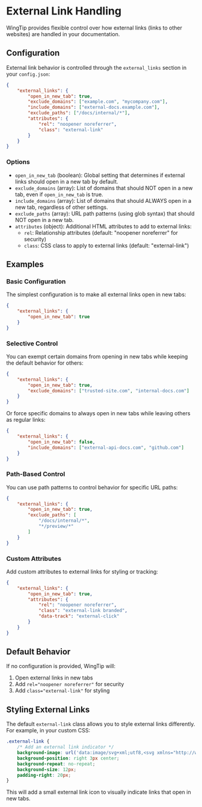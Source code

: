 # External Link Handling

WingTip provides flexible control over how external links (links to other websites) are handled in your documentation.

## Configuration

External link behavior is controlled through the `external_links` section in your `config.json`:

```json
{
    "external_links": {
        "open_in_new_tab": true,
        "exclude_domains": ["example.com", "mycompany.com"],
        "include_domains": ["external-docs.example.com"],
        "exclude_paths": ["/docs/internal/*"],
        "attributes": {
            "rel": "noopener noreferrer",
            "class": "external-link"
        }
    }
}
```

### Options

* `open_in_new_tab` (boolean): Global setting that determines if external links should open in a new tab by default.
* `exclude_domains` (array): List of domains that should NOT open in a new tab, even if `open_in_new_tab` is true.
* `include_domains` (array): List of domains that should ALWAYS open in a new tab, regardless of other settings.
* `exclude_paths` (array): URL path patterns (using glob syntax) that should NOT open in a new tab.
* `attributes` (object): Additional HTML attributes to add to external links:
  * `rel`: Relationship attributes (default: "noopener noreferrer" for security)
  * `class`: CSS class to apply to external links (default: "external-link")

## Examples

### Basic Configuration

The simplest configuration is to make all external links open in new tabs:

```json
{
    "external_links": {
        "open_in_new_tab": true
    }
}
```

### Selective Control

You can exempt certain domains from opening in new tabs while keeping the default behavior for others:

```json
{
    "external_links": {
        "open_in_new_tab": true,
        "exclude_domains": ["trusted-site.com", "internal-docs.com"]
    }
}
```

Or force specific domains to always open in new tabs while leaving others as regular links:

```json
{
    "external_links": {
        "open_in_new_tab": false,
        "include_domains": ["external-api-docs.com", "github.com"]
    }
}
```

### Path-Based Control

You can use path patterns to control behavior for specific URL paths:

```json
{
    "external_links": {
        "open_in_new_tab": true,
        "exclude_paths": [
            "/docs/internal/*",
            "*/preview/*"
        ]
    }
}
```

### Custom Attributes

Add custom attributes to external links for styling or tracking:

```json
{
    "external_links": {
        "open_in_new_tab": true,
        "attributes": {
            "rel": "noopener noreferrer",
            "class": "external-link branded",
            "data-track": "external-click"
        }
    }
}
```

## Default Behavior

If no configuration is provided, WingTip will:

1. Open external links in new tabs
2. Add `rel="noopener noreferrer"` for security
3. Add `class="external-link"` for styling

## Styling External Links

The default `external-link` class allows you to style external links differently. For example, in your custom CSS:

```css
.external-link {
    /* Add an external link indicator */
    background-image: url('data:image/svg+xml;utf8,<svg xmlns="http://www.w3.org/2000/svg" width="16" height="16" viewBox="0 0 24 24" fill="none" stroke="currentColor" stroke-width="2"><path d="M18 13v6a2 2 0 0 1-2 2H5a2 2 0 0 1-2-2V8a2 2 0 0 1 2-2h6"></path><polyline points="15 3 21 3 21 9"></polyline><line x1="10" y1="14" x2="21" y2="3"></line></svg>');
    background-position: right 3px center;
    background-repeat: no-repeat;
    background-size: 12px;
    padding-right: 20px;
}
```

This will add a small external link icon to visually indicate links that open in new tabs.
